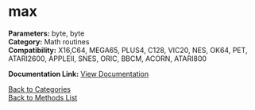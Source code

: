 # max

**Parameters:** byte, byte  
**Category:** Math routines  
**Compatibility:** X16,C64, MEGA65, PLUS4, C128, VIC20, NES, OK64, PET, ATARI2600, APPLEII, SNES, ORIC, BBCM, ACORN, ATARI800  

**Documentation Link:** [View Documentation](https://github.com/leuat/TRSE/raw/master/resources/text/help/m/max.rtf)

[Back to Categories](../categories/math_routines.md)  
[Back to Methods List](../../SUMMARY.md)
